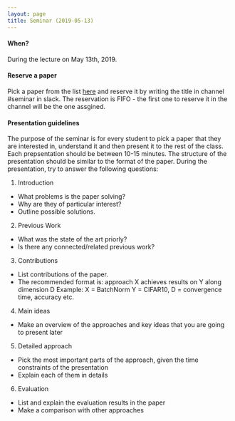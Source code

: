 ```yaml
---
layout: page
title: Seminar (2019-05-13)
---
```


#### When?
During the lecture on May 13th, 2019.

#### Reserve a paper
Pick a paper from the list [here](https://docs.google.com/spreadsheets/d/1ZsQFf2jb1rf1N7IizAm-x23v5VVDSTySnlaJoIU1n8o/edit?usp=sharing)
and reserve it by writing the title in channel #seminar in slack. The
reservation is FIFO - the first one to reserve it in the channel will be the
one assgined.

#### Presentation guidelines

The purpose of the seminar is for every student to pick a paper that they are
interested in, understand it and then present it to the rest of the class. Each
prepsentation should be between 10-15 minutes. The structure of the presentation
should be similar to the format of the paper. During the presentation, try to
answer the following questions:

1. Introduction
- What problems is the paper solving?
- Why are they of particular interest?
- Outline possible solutions.

2. Previous Work
- What was the state of the art priorly?
- Is there any connected/related previous work?

3. Contributions
- List contributions of the paper.
- The recommended format is: approach X achieves results on Y along dimension D
  Example: X = BatchNorm Y = CIFAR10, D = convergence time, accuracy etc.

4. Main ideas  
- Make an overview of the approaches and key ideas that you are going to present later

5. Detailed approach
- Pick the most important parts of the approach, given the time constraints of the presentation 
- Explain each of them in details 

6. Evaluation
- List and explain the evaluation results in the paper
- Make a comparison with other approaches
